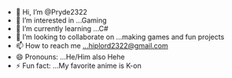 - 👋 Hi, I’m @Pryde2322
- 👀 I’m interested in ...Gaming
- 🌱 I’m currently learning ...C#
- 💞️ I’m looking to collaborate on ...making games and fun projects
- 📫 How to reach me ...hiplord2322@gmail.com
- 😄 Pronouns: ...He/Him also Hehe
- ⚡ Fun fact: ...My favorite anime is K-on

<!---
Pryde2322/Pryde2322 is a ✨ special ✨ repository because its `README.md` (this file) appears on your GitHub profile.
You can click the Preview link to take a look at your changes.
--->
